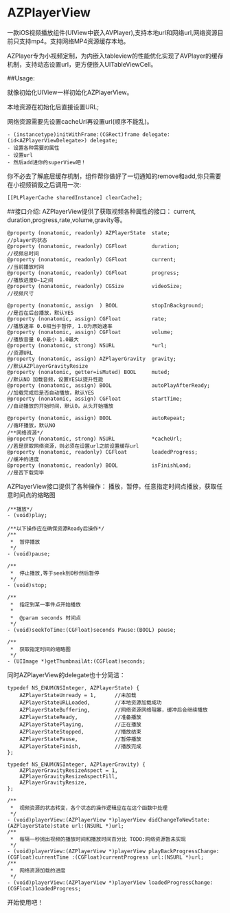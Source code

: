 # AZPlayerView

一款iOS视频播放组件(UIView中嵌入AVPlayer),支持本地url和网络url,网络资源目前只支持mp4。支持网络MP4资源缓存本地。

AZPlayer专为小视频定制，为内嵌入tableview的性能优化实现了AVPlayer的缓存机制，支持动态设置url，更方便嵌入UITableViewCell。

##Usage:

就像初始化UIView一样初始化AZPlayerView。

本地资源在初始化后直接设置URL;

网络资源需要先设置cacheUrl再设置url(顺序不能乱)。

```
- (instancetype)initWithFrame:(CGRect)frame delegate:(id<AZPlayerViewDelegate>) delegate;
- 设置各种需要的属性
- 设置url
- 然后add进你的superView吧！
```



你不必去了解底层缓存机制，组件帮你做好了一切通知的remove和add,你只需要在小视频销毁之后调用一次:
```
[[PLPlayerCache sharedInstance] clearCache];
```



##接口介绍:
AZPlayerView提供了获取视频各种属性的接口：
current, duration,progress,rate,volume,gravity等。


```
@property (nonatomic, readonly) AZPlayerState  state;                   //player的状态
@property (nonatomic, readonly) CGFloat        duration;                //视频总时间
@property (nonatomic, readonly) CGFloat        current;                 //当前播放时间
@property (nonatomic, readonly) CGFloat        progress;                //播放进度0~1之间
@property (nonatomic, readonly) CGSize         videoSize;               //视频尺寸

@property (nonatomic, assign  ) BOOL           stopInBackground;        //是否在后台播放，默认YES
@property (nonatomic, assign) CGFloat          rate;                    //播放速率 0.0相当于暂停, 1.0为原始速率
@property (nonatomic, assign) CGFloat          volume;                  //播放音量 0.0最小 1.0最大
@property (nonatomic, strong) NSURL            *url;                    //资源URL
@property (nonatomic, assign) AZPlayerGravity  gravity;                 //默认AZPlayerGravityResize
@property (nonatomic, getter=isMuted) BOOL     muted;                   //默认NO 加载音频，设置YES以提升性能
@property (nonatomic, assign) BOOL             autoPlayAfterReady;      //加载完成后是否自动播放，默认YES
@property (nonatomic, assign) CGFloat          startTime;               //自动播放的开始时间，默认0，从头开始播放

@property (nonatomic, assign) BOOL             autoRepeat;              //循环播放，默认NO
/**网络资源*/
@property (nonatomic, strong) NSURL            *cacheUrl;               //若是获取网络资源，则必须在设置url之前设置缓存url
@property (nonatomic, readonly) CGFloat        loadedProgress;          //缓冲的进度
@property (nonatomic, readonly) BOOL           isFinishLoad;            //是否下载完毕
```

AZPlayerView接口提供了各种操作：
播放，暂停，任意指定时间点播放，获取任意时间点的缩略图
```
/**播放*/
- (void)play;

/**以下操作应在确保资源Ready后操作*/
/**
 *  暂停播放
 */
- (void)pause;

/**
 *  停止播放,等于seek到0秒然后暂停
 */
- (void)stop;

/**
 *  指定到某一事件点开始播放
 *
 *  @param seconds 时间点
 */
- (void)seekToTime:(CGFloat)seconds Pause:(BOOL) pause;

/**
 *  获取指定时间的缩略图
 */
- (UIImage *)getThumbnailAt:(CGFloat)seconds;
```


同时AZPlayerView的delegate也十分简洁：
```
typedef NS_ENUM(NSInteger, AZPlayerState) {
    AZPlayerStateUnready = 1,      //未加载
    AZPlayerStateURLLoaded,        //本地资源加载成功
    AZPlayerStateBuffering,        //网络资源网络阻塞，缓冲后会继续播放
    AZPlayerStateReady,            //准备播放
    AZPlayerStatePlaying,          //正在播放
    AZPlayerStateStopped,          //播放结束
    AZPlayerStatePause,            //暂停播放
    AZPlayerStateFinish,           //播放完成
};

typedef NS_ENUM(NSInteger, AZPlayerGravity) {
    AZPlayerGravityResizeAspect = 1,
    AZPlayerGravityResizeAspectFill,
    AZPlayerGravityResize,
};
```
```
/**
 *  视频资源的状态转变，各个状态的操作逻辑应在在这个函数中处理
 */
- (void)playerView:(AZPlayerView *)playerView didChangeToNewState:(AZPlayerState)state url:(NSURL *)url;
/**
 *  每隔一秒抛出视频的播放时间和播放时间百分比 TODO:网络资源暂未实现
 */
- (void)playerView:(AZPlayerView *)playerView playBackProgressChange:(CGFloat)currentTime :(CGFloat)currentProgress url:(NSURL *)url;
/**
 *  网络资源加载的进度
 */
- (void)playerView:(AZPlayerView *)playerView loadedProgressChange:(CGFloat)loadedProgress;
```


开始使用吧！
